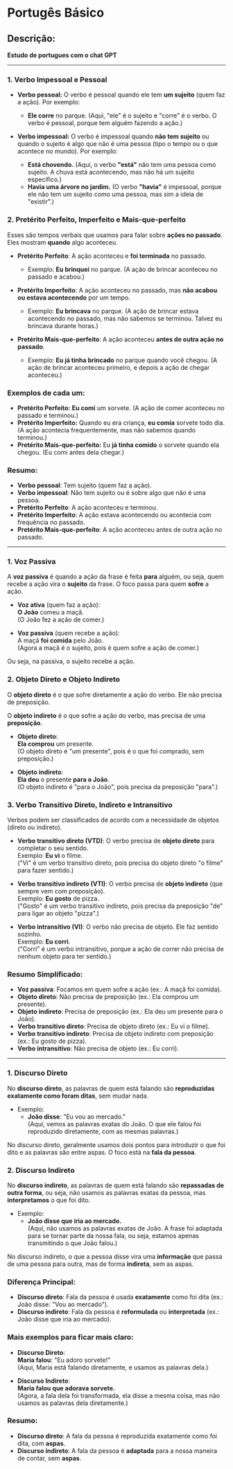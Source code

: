 # Portugês Básico

## Descrição: 
**Estudo de portugues com o chat GPT**

<hr> 

### **1. Verbo Impessoal e Pessoal**

- **Verbo pessoal:** O verbo é pessoal quando ele tem **um sujeito** (quem faz a ação). Por exemplo:
  - **Ele corre** no parque. (Aqui, "ele" é o sujeito e "corre" é o verbo. O verbo é pessoal, porque tem alguém fazendo a ação.)

- **Verbo impessoal:** O verbo é impessoal quando **não tem sujeito** ou quando o sujeito é algo que não é uma pessoa (tipo o tempo ou o que acontece no mundo). Por exemplo:
  - **Está chovendo.** (Aqui, o verbo **"está"** não tem uma pessoa como sujeito. A chuva está acontecendo, mas não há um sujeito específico.)
  - **Havia uma árvore no jardim.** (O verbo **"havia"** é impessoal, porque ele não tem um sujeito como uma pessoa, mas sim a ideia de "existir".)

### **2. Pretérito Perfeito, Imperfeito e Mais-que-perfeito**

Esses são tempos verbais que usamos para falar sobre **ações no passado**. Eles mostram **quando** algo aconteceu.

- **Pretérito Perfeito**: A ação aconteceu e **foi terminada** no passado.
  - Exemplo: **Eu brinquei** no parque. (A ação de brincar aconteceu no passado e acabou.)

- **Pretérito Imperfeito**: A ação aconteceu no passado, mas **não acabou ou estava acontecendo** por um tempo.
  - Exemplo: **Eu brincava** no parque. (A ação de brincar estava acontecendo no passado, mas não sabemos se terminou. Talvez eu brincava durante horas.)

- **Pretérito Mais-que-perfeito**: A ação aconteceu **antes de outra ação no passado**.
  - Exemplo: **Eu já tinha brincado** no parque quando você chegou. (A ação de brincar aconteceu primeiro, e depois a ação de chegar aconteceu.)

### **Exemplos de cada um:**

- **Pretérito Perfeito:** **Eu comi** um sorvete. (A ação de comer aconteceu no passado e terminou.)
- **Pretérito Imperfeito:** Quando eu era criança, **eu comia** sorvete todo dia. (A ação acontecia frequentemente, mas não sabemos quando terminou.)
- **Pretérito Mais-que-perfeito:** Eu **já tinha comido** o sorvete quando ela chegou. (Eu comi antes dela chegar.)

### Resumo:

- **Verbo pessoal**: Tem sujeito (quem faz a ação).
- **Verbo impessoal**: Não tem sujeito ou é sobre algo que não é uma pessoa.
- **Pretérito Perfeito**: A ação aconteceu e terminou.
- **Pretérito Imperfeito**: A ação estava acontecendo ou acontecia com frequência no passado.
- **Pretérito Mais-que-perfeito**: A ação aconteceu antes de outra ação no passado.

<hr>

### **1. Voz Passiva**
A **voz passiva** é quando a ação da frase é feita **para** alguém, ou seja, quem recebe a ação vira o **sujeito** da frase. O foco passa para quem **sofre** a ação.

- **Voz ativa** (quem faz a ação):  
  **O João** comeu a maçã.  
  (O João fez a ação de comer.)

- **Voz passiva** (quem recebe a ação):  
  A maçã **foi comida** pelo João.  
  (Agora a maçã é o sujeito, pois é quem sofre a ação de comer.)

Ou seja, na passiva, o sujeito recebe a ação.

### **2. Objeto Direto e Objeto Indireto**
O **objeto direto** é o que sofre diretamente a ação do verbo. Ele não precisa de preposição.

O **objeto indireto** é o que sofre a ação do verbo, mas precisa de uma **preposição**.

- **Objeto direto**:  
  **Ela comprou** um presente.  
  (O objeto direto é "um presente", pois é o que foi comprado, sem preposição.)

- **Objeto indireto**:  
  **Ela deu** o presente **para o João**.  
  (O objeto indireto é "para o João", pois precisa da preposição "para".)

### **3. Verbo Transitivo Direto, Indireto e Intransitivo**
Verbos podem ser classificados de acordo com a necessidade de objetos (direto ou indireto).

- **Verbo transitivo direto (VTD)**: O verbo precisa de **objeto direto** para completar o seu sentido.  
  Exemplo: **Eu vi** o filme.  
  ("Vi" é um verbo transitivo direto, pois precisa do objeto direto "o filme" para fazer sentido.)

- **Verbo transitivo indireto (VTI)**: O verbo precisa de **objeto indireto** (que sempre vem com preposição).  
  Exemplo: **Eu gosto** de pizza.  
  ("Gosto" é um verbo transitivo indireto, pois precisa da preposição "de" para ligar ao objeto "pizza".)

- **Verbo intransitivo (VI)**: O verbo não precisa de objeto. Ele faz sentido sozinho.  
  Exemplo: **Eu corri**.  
  ("Corri" é um verbo intransitivo, porque a ação de correr não precisa de nenhum objeto para ter sentido.)

### **Resumo Simplificado:**
- **Voz passiva**: Focamos em quem sofre a ação (ex.: A maçã foi comida).
- **Objeto direto**: Não precisa de preposição (ex.: Ela comprou um presente).
- **Objeto indireto**: Precisa de preposição (ex.: Ela deu um presente para o João).
- **Verbo transitivo direto**: Precisa de objeto direto (ex.: Eu vi o filme).
- **Verbo transitivo indireto**: Precisa de objeto indireto com preposição (ex.: Eu gosto de pizza).
- **Verbo intransitivo**: Não precisa de objeto (ex.: Eu corri).

<hr>

### **1. Discurso Direto**
No **discurso direto**, as palavras de quem está falando são **reproduzidas exatamente como foram ditas**, sem mudar nada.

- Exemplo:
  - **João disse**: "Eu vou ao mercado."  
    (Aqui, vemos as palavras exatas do João. O que ele falou foi reproduzido diretamente, com as mesmas palavras.)

No discurso direto, geralmente usamos dois pontos para introduzir o que foi dito e as palavras são entre aspas. O foco está na **fala da pessoa**.

### **2. Discurso Indireto**
No **discurso indireto**, as palavras de quem está falando são **repassadas de outra forma**, ou seja, não usamos as palavras exatas da pessoa, mas **interpretamos** o que foi dito.

- Exemplo:
  - **João disse que iria ao mercado.**  
    (Aqui, não usamos as palavras exatas de João. A frase foi adaptada para se tornar parte da nossa fala, ou seja, estamos apenas transmitindo o que João falou.)

No discurso indireto, o que a pessoa disse vira uma **informação** que passa de uma pessoa para outra, mas de forma **indireta**, sem as aspas.

### **Diferença Principal:**
- **Discurso direto**: Fala da pessoa é usada **exatamente** como foi dita (ex.: João disse: "Vou ao mercado").
- **Discurso indireto**: Fala da pessoa é **reformulada** ou **interpretada** (ex.: João disse que iria ao mercado).

### **Mais exemplos para ficar mais claro:**

- **Discurso Direto**:  
  **Maria falou**: "Eu adoro sorvete!"  
  (Aqui, Maria está falando diretamente, e usamos as palavras dela.)

- **Discurso Indireto**:  
  **Maria falou que adorava sorvete.**  
  (Agora, a fala dela foi transformada, ela disse a mesma coisa, mas não usamos as palavras dela diretamente.)

### Resumo:
- **Discurso direto**: A fala da pessoa é reproduzida exatamente como foi dita, com **aspas**.
- **Discurso indireto**: A fala da pessoa é **adaptada** para a nossa maneira de contar, sem **aspas**.
